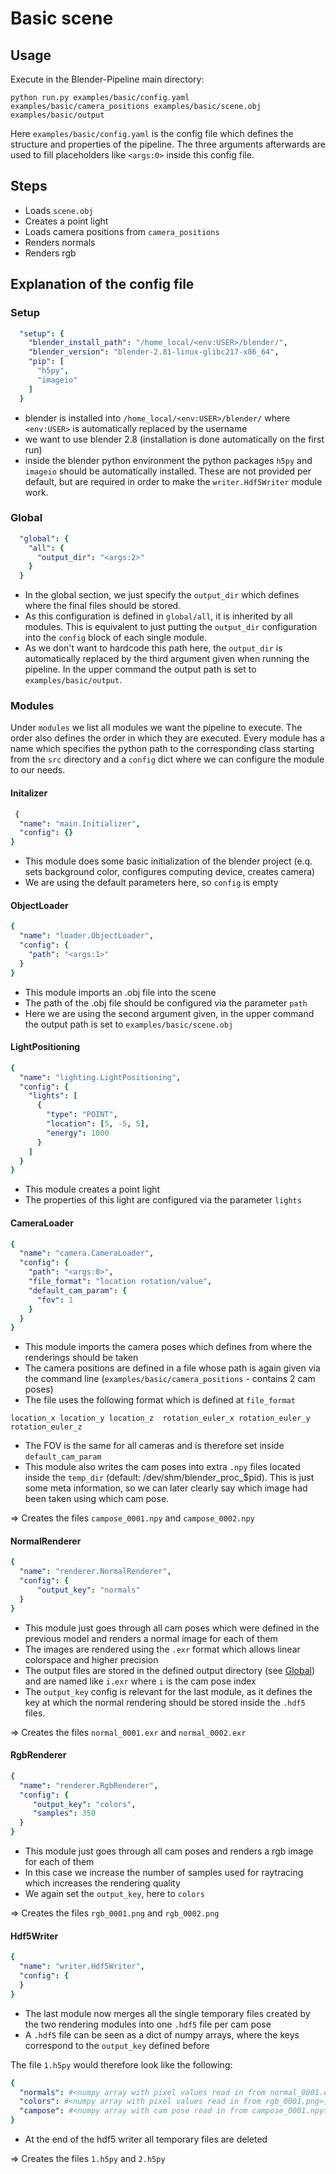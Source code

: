 # Basic scene

## Usage

Execute in the Blender-Pipeline main directory:

```
python run.py examples/basic/config.yaml examples/basic/camera_positions examples/basic/scene.obj examples/basic/output
```

Here `examples/basic/config.yaml` is the config file which defines the structure and properties of the pipeline.
The three arguments afterwards are used to fill placeholders like `<args:0>` inside this config file. 

## Steps

* Loads `scene.obj`
* Creates a point light
* Loads camera positions from `camera_positions`
* Renders normals
* Renders rgb

## Explanation of the config file

### Setup
```yaml
  "setup": {
    "blender_install_path": "/home_local/<env:USER>/blender/",
    "blender_version": "blender-2.81-linux-glibc217-x86_64",
    "pip": [
      "h5py",
      "imageio"
    ]
  }
```

* blender is installed into `/home_local/<env:USER>/blender/` where `<env:USER>` is automatically replaced by the username
* we want to use blender 2.8 (installation is done automatically on the first run)
* inside the blender python environment the python packages `h5py` and `imageio` should be automatically installed. These are not provided per default, but are required in order to make the `writer.Hdf5Writer` module work.

### Global

```yaml
  "global": {
    "all": {
      "output_dir": "<args:2>"
    }
  }
```

* In the global section, we just specify the `output_dir` which defines where the final files should be stored.
* As this configuration is defined in `global/all`, it is inherited by all modules. This is equivalent to just putting the `output_dir` configuration into the `config` block of each single module.
* As we don't want to hardcode this path here, the `output_dir` is automatically replaced by the third argument given when running the pipeline. In the upper command the output path is set to `examples/basic/output`.

### Modules

Under `modules` we list all modules we want the pipeline to execute. The order also defines the order in which they are executed.
Every module has a name which specifies the python path to the corresponding class starting from the `src` directory and a `config` dict where we can configure the module to our needs.

#### Initalizer

```yaml
 {
  "name": "main.Initializer",
  "config": {}
}
```

* This module does some basic initialization of the blender project (e.q. sets background color, configures computing device, creates camera)
* We are using the default parameters here, so `config` is empty

#### ObjectLoader

```yaml
{
  "name": "loader.ObjectLoader",
  "config": {
    "path": "<args:1>"
  }
}
```

* This module imports an .obj file into the scene
* The path of the .obj file should be configured via the parameter `path`
* Here we are using the second argument given, in the upper command the output path is set to `examples/basic/scene.obj`


#### LightPositioning

```yaml
{
  "name": "lighting.LightPositioning",
  "config": {
    "lights": [
      {
        "type": "POINT",
        "location": [5, -5, 5],
        "energy": 1000
      }
    ]
  }
}
```

* This module creates a point light
* The properties of this light are configured via the parameter `lights`


#### CameraLoader

```yaml
{
  "name": "camera.CameraLoader",
  "config": {
    "path": "<args:0>",
    "file_format": "location rotation/value",
    "default_cam_param": {
      "fov": 1
    }
  }
}
```

* This module imports the camera poses which defines from where the renderings should be taken
* The camera positions are defined in a file whose path is again given via the command line (`examples/basic/camera_positions` - contains 2 cam poses)
* The file uses the following format which is defined at `file_format`
```
location_x location_y location_z  rotation_euler_x rotation_euler_y rotation_euler_z
```
* The FOV is the same for all cameras and is therefore set inside `default_cam_param`
* This module also writes the cam poses into extra `.npy` files located inside the `temp_dir` (default: /dev/shm/blender_proc_$pid). This is just some meta information, so we can later clearly say which image had been taken using which cam pose.

=> Creates the files `campose_0001.npy` and `campose_0002.npy` 

#### NormalRenderer

```yaml
{
  "name": "renderer.NormalRenderer",
  "config": {
      "output_key": "normals"
  }
}
```

* This module just goes through all cam poses which were defined in the previous model and renders a normal image for each of them
* The images are rendered using the `.exr` format which allows linear colorspace and higher precision
* The output files are stored in the defined output directory (see [Global](#Global)) and are named like `i.exr` where `i` is the cam pose index
* The `output_key` config is relevant for the last module, as it defines the key at which the normal rendering should be stored inside the `.hdf5` files.

=> Creates the files `normal_0001.exr` and `normal_0002.exr` 

#### RgbRenderer

```yaml
{
  "name": "renderer.RgbRenderer",
  "config": {
     "output_key": "colors",
     "samples": 350
  }
}
```

* This module just goes through all cam poses and renders a rgb image for each of them
* In this case we increase the number of samples used for raytracing which increases the rendering quality
* We again set the `output_key`, here to `colors`

=> Creates the files `rgb_0001.png` and `rgb_0002.png`

#### Hdf5Writer

```yaml
{
  "name": "writer.Hdf5Writer",
  "config": {
  }
}
```

* The last module now merges all the single temporary files created by the two rendering modules into one `.hdf5` file per cam pose
* A `.hdf5` file can be seen as a dict of numpy arrays, where the keys correspond to the `output_key` defined before

The file `1.h5py` would therefore look like the following:
```yaml
{
  "normals": #<numpy array with pixel values read in from normal_0001.exr>,
  "colors": #<numpy array with pixel values read in from rgb_0001.png>,
  "campose": #<numpy array with cam pose read in from campose_0001.npy>
}
``` 

* At the end of the hdf5 writer all temporary files are deleted

=> Creates the files `1.h5py` and `2.h5py`